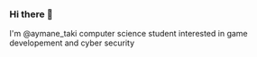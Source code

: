 ### Hi there 👋
I'm @aymane_taki computer science student  interested in game developement and cyber security 

